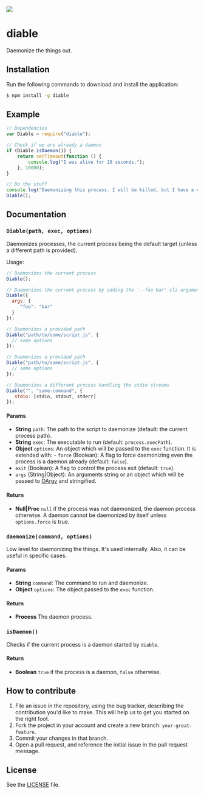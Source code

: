 ![](http://i.imgur.com/i0aopxe.png)

# diable
Daemonize the things out.

## Installation
Run the following commands to download and install the application:

```sh
$ npm install -g diable
```

## Example
```js
// Dependencies
var Diable = require("diable");

// Check if we are already a daemon
if (Diable.isDaemon()) {
    return setTimeout(function () {
        console.log("I was alive for 10 seconds.");
    }, 10000);
}

// Do the stuff
console.log("Daemonizing this process. I will be killed, but I have a child which will live 10 seconds. Do `ps aux | grep node` to see it.");
Diable();
```

## Documentation
### `Diable(path, exec, options)`
Daemonizes processes, the current process being the default target (unless
a different path is provided).

Usage:

```js
// Daemonizes the current process
Diable();

// Daemonizes the current process by adding the '--foo bar' cli arguments.
Diable({
  args: {
     "foo": "bar"
  }
});

// Daemonizes a provided path
Diable("path/to/some/script.js", {
  // some options
});

// Daemonizes a provided path
Diable("path/to/some/script.js", {
  // some options
});

// Daemonizes a different process handling the stdio streams
Diable("", "some-command", {
   stdio: [stdin, stdout, stderr]
});
```

#### Params
- **String** `path`: The path to the script to daemonize (default: the current process path).
- **String** `exec`: The executable to run (default: `process.execPath`).
- **Object** `options`: An object which will be passed to the `exec` function. It is extended with:  - `force` (Boolean): A flag to force daemonizing even the process is a daemon already (default: `false`).
 - `exit` (Boolean): A flag to control the process exit (default: `true`).
 - `args` (String|Object): An arguments string or an object which will be passed to [OArgv](https://github.com/ionicabizau/node-oargv) and stringified.

#### Return
- **Null|Proc** `null` if the process was not daemonized, the daemon process otherwise. A daemon cannot be daemonized by itself unless `options.force` is true.

### `daemonize(command, options)`
Low level for daemonizing the things. It's used internally.
Also, it can be useful in specific cases.

#### Params
- **String** `command`: The command to run and daemonize.
- **Object** `options`: The object passed to the `exec` function.

#### Return
- **Process** The daemon process.

### `isDaemon()`
Checks if the current process is a daemon started by `diable`.

#### Return
- **Boolean** `true` if the process is a daemon, `false` otherwise.


## How to contribute
1. File an issue in the repository, using the bug tracker, describing the
   contribution you'd like to make. This will help us to get you started on the
   right foot.
2. Fork the project in your account and create a new branch:
   `your-great-feature`.
3. Commit your changes in that branch.
4. Open a pull request, and reference the initial issue in the pull request
   message.

## License
See the [LICENSE](./LICENSE) file.
